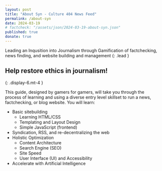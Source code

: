 ```yaml
---
layout: post
title: "About Syn - Culture 404 News Feed"
permalink: /about-syn
date: 2024-03-19
# factcheck: "/assets/json/2024-03-19-about-syn.json"
published: true
donate: true
---
```

Leading an Inqusition into Journalism through Gamification of factchecking, news finding, and website building and management
{: .lead }

## Help restore ethics in journalism! 
{: .display-6.mt-4 }

This guide, designed by gamers for gamers, will take you through the process of learning and using a diverse entry level skillset to run a news, factchecking, or blog website. You will learn:

- Basic sitebuilding
  -  Learning HTML/CSS
  -  Templating and Layout Design
  -  Simple JavaScript (frontend)
- Syndication, RSS, and re-decentralizing the web
- Holistic Optimization
  - Content Architecture
  - Search Engine (SEO)
  - Site Speed
  - User Interface (UI) and Accessibility
- Accelerate with Artificial Intelligence 

  